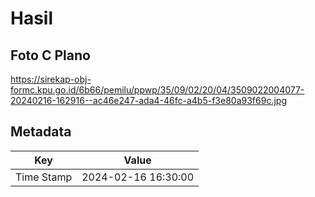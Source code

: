 # Hasil

## Foto C Plano

https://sirekap-obj-formc.kpu.go.id/6b66/pemilu/ppwp/35/09/02/20/04/3509022004077-20240216-162916--ac46e247-ada4-46fc-a4b5-f3e80a93f69c.jpg


## Metadata

| Key        | Value               |
| ---------- | ------------------- |
| Time Stamp | 2024-02-16 16:30:00 |



